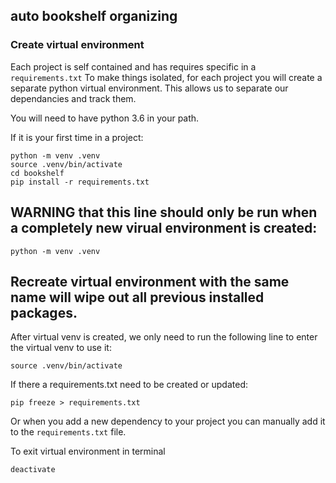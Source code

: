 ## auto bookshelf organizing

### Create virtual environment

Each project is self contained and has requires specific in a `requirements.txt`
To make things isolated, for each project you will create a separate
python virtual environment. This allows us to separate our dependancies and track them.

You will need to have python 3.6 in your path.

If it is your first time in a project:
```
python -m venv .venv
source .venv/bin/activate
cd bookshelf
pip install -r requirements.txt
```
## WARNING that this line should only be run when a completely new virual environment is created:
```
python -m venv .venv
```
## Recreate virtual environment with the same name will wipe out all previous installed packages.
After virtual venv is created, we only need to run the following line to enter the virtual venv to use it:
```
source .venv/bin/activate
```
If there a requirements.txt need to be created or updated:
```
pip freeze > requirements.txt
```
Or when you add a new dependency to your project you can manually add it to the
`requirements.txt` file.

To exit virtual environment in terminal
```
deactivate
```

